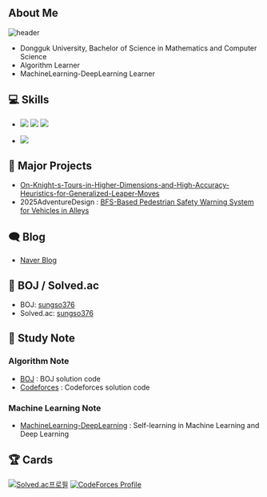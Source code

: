 <!--
thx to [- <img src="https://img.shields.io/badge/Pytorch-FF3232?style=flat&logo=Pytorch&logoColor=white"> <img src="https://img.shields.io/badge/Numpy-1E8449?style=flat&logo=Numpy&logoColor=white">](https://github.com/jinhan814/jinhan814/tree/main)
-->

## About Me

![header](https://capsule-render.vercel.app/api?type=waving&color=timeGradient&height=240&section=header&text=Hi,%20I'm%20sungjoonyoung%20&fontSize=36&animation=fadeIn&fontAlignY=36)
- Dongguk University, Bachelor of Science in Mathematics and Computer Science
- Algorithm Learner
- MachineLearning-DeepLearning Learner

## 💻 Skills

- <img src="https://img.shields.io/badge/C-172B4D?style=flat&logo=C&logoColor=white"/> <img src="https://img.shields.io/badge/C++-1E88E5?style=flat&logo=C%2B%2B&logoColor=white"/> <img src="https://img.shields.io/badge/Python-3766AB?style=flat&logo=Python&logoColor=white"/>
<!--
- <img src="https://img.shields.io/badge/Pytorch-FF3232?style=flat&logo=Pytorch&logoColor=white"> <img src="https://img.shields.io/badge/Numpy-1E8449?style=flat&logo=Numpy&logoColor=white">
-->
- <img src="https://img.shields.io/badge/Git-F05032?style=flat&logo=Git&logoColor=white"/>

## 📝 Major Projects

- [On-Knight-s-Tours-in-Higher-Dimensions-and-High-Accuracy-Heuristics-for-Generalized-Leaper-Moves](https://github.com/sungjoonyoung/On-Knight-s-Tours-in-Higher-Dimensions-and-High-Accuracy-Heuristics-for-Generalized-Leaper-Moves/blob/main/README.md)
- 2025AdventureDesign : [BFS-Based Pedestrian Safety Warning System for Vehicles in Alleys](https://github.com/sungjoonyoung/2025AdventureDesign/blob/main/README.md)

## 🗨 Blog

- [Naver Blog](https://blog.naver.com/walkingsnow123)

## 📃 BOJ / Solved.ac

- BOJ: [sungso376](https://www.acmicpc.net/user/sungso376)
- Solved.ac: [sungso376](https://solved.ac/profile/sungso376)

## 📁 Study Note

### Algorithm Note

- [BOJ](https://github.com/sungjoonyoung/BOJ) : BOJ solution code
- [Codeforces](https://github.com/sungjoonyoung/Codeforces) : Codeforces solution code

### Machine Learning Note

- [MachineLearning-DeepLearning](https://github.com/sungjoonyoung/self_MachineLearning-DeepLearning) : Self-learning in Machine Learning and Deep Learning

## 🏆 Cards

[![Solved.ac프로필](http://mazassumnida.wtf/api/v2/generate_badge?boj=sungso376)](https://solved.ac/sungso376)
[![CodeForces Profile](https://cf.leed.at?id=sungso376)](https://codeforces.com/profile/sungso376)
<!--
[![sungjoonyoung's GitHub stats](https://github-readme-stats.vercel.app/api?username=sungjoonyoung)](https://github.com/sungjoonyoung)
-->
<!--
**sungjoonyoung/sungjoonyoung** is a ✨ _special_ ✨ repository because its `README.md` (this file) appears on your GitHub profile.

Here are some ideas to get you started:

- 🔭 I’m currently working on ...
- 🌱 I’m currently learning ...
- 👯 I’m looking to collaborate on ...
- 🤔 I’m looking for help with ...
- 💬 Ask me about ...
- 📫 How to reach me: ...
- 😄 Pronouns: ...
- ⚡ Fun fact: ...
-->
<!--

-->
